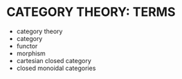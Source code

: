 # CATEGORY THEORY: TERMS

- category theory
- category
- functor
- morphism
- cartesian closed category
- closed monoidal categories
